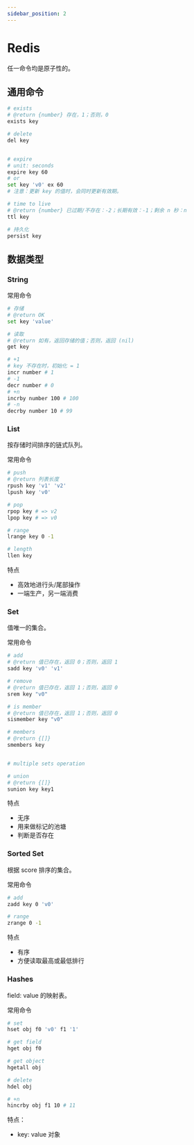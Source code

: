 ```yaml
---
sidebar_position: 2
---
```


# Redis

任一命令均是原子性的。

## 通用命令

```bash
# exists
# @return {number} 存在，1；否则，0
exists key

# delete
del key


# expire
# unit: seconds
expire key 60
# or
set key 'v0' ex 60
# 注意：更新 key 的值时，会同时更新有效期。

# time to live
# @return {number} 已过期/不存在：-2；长期有效：-1；剩余 n 秒：n
ttl key

# 持久化
persist key
```

## 数据类型

### String

常用命令

```bash
# 存储
# @return OK
set key 'value'

# 读取
# @return 如有，返回存储的值；否则，返回 (nil)
get key

# +1
# key 不存在时，初始化 = 1
incr number # 1
# -1
decr number # 0
# +n
incrby number 100 # 100
# -n
decrby number 10 # 99
```

### List

按存储时间排序的链式队列。

常用命令

```bash
# push
# @return 列表长度
rpush key 'v1' 'v2'
lpush key 'v0'

# pop
rpop key # => v2
lpop key # => v0

# range
lrange key 0 -1

# length
llen key
```

特点

* 高效地进行头/尾部操作
* 一端生产，另一端消费

### Set

值唯一的集合。

常用命令

```bash
# add
# @return 值已存在，返回 0；否则，返回 1
sadd key 'v0' 'v1'

# remove
# @return 值已存在，返回 1；否则，返回 0
srem key "v0"

# is member
# @return 值已存在，返回 1；否则，返回 0
sismember key "v0"

# members
# @return {[]}
smembers key


# multiple sets operation

# union
# @return {[]}
sunion key key1
```

特点

* 无序
* 用来做标记的池塘
* 判断是否存在

### Sorted Set

根据 score 排序的集合。

常用命令

```bash
# add
zadd key 0 'v0'

# range
zrange 0 -1
```

特点

* 有序
* 方便读取最高或最低排行

### Hashes

field: value 的映射表。

常用命令

```bash
# set
hset obj f0 'v0' f1 '1'

# get field
hget obj f0

# get object
hgetall obj

# delete
hdel obj

# +n
hincrby obj f1 10 # 11
```

特点：

* key: value 对象
